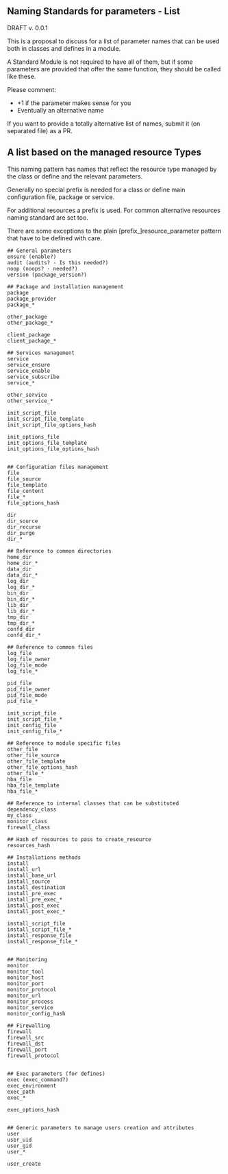 ## Naming Standards for parameters - List
DRAFT v. 0.0.1

This is a proposal to discuss for a list of parameter names that
can be used both in classes and defines in a module.

A Standard Module is not required to have all of them, but if some parameters
are provided that offer the same function, they should be called like these.

Please comment:
- +1 if the parameter makes sense for you
- Eventually an alternative name

If you want to provide a totally alternative list of names, submit it (on separated file) as a PR.

## A list based on the managed resource Types

This naming pattern has names that reflect the resource type managed by the class or define and the relevant parameters.

Generally no special prefix is needed for a class or define main configuration file, package or service.

For additional resources a prefix is used. For common alternative resources naming standard are set too.

There are some exceptions to the plain [prefix_]resource_parameter pattern that have to be defined with care.

```
## General parameters
ensure (enable?)
audit (audits? - Is this needed?)
noop (noops? - needed?)
version (package_version?)

## Package and installation management
package
package_provider
package_*

other_package
other_package_*

client_package
client_package_*

## Services management
service
service_ensure
service_enable
service_subscribe
service_*

other_service
other_service_*

init_script_file
init_script_file_template
init_script_file_options_hash

init_options_file
init_options_file_template
init_options_file_options_hash


## Configuration files management
file
file_source
file_template
file_content
file_*
file_options_hash

dir
dir_source
dir_recurse
dir_purge
dir_*

## Reference to common directories
home_dir
home_dir_*
data_dir
data_dir_*
log_dir
log_dir_*
bin_dir
bin_dir_*
lib_dir
lib_dir_*
tmp_dir
tmp_dir_*
confd_dir
confd_dir_*

## Reference to common files
log_file
log_file_owner
log_file_mode
log_file_*

pid_file
pid_file_owner
pid_file_mode
pid_file_*

init_script_file
init_script_file_*
init_config_file
init_config_file_*

## Reference to module specific files
other_file
other_file_source
other_file_template
other_file_options_hash
other_file_*
hba_file
hba_file_template
hba_file_*

## Reference to internal classes that can be substituted
dependency_class
my_class
monitor_class
firewall_class

## Hash of resources to pass to create_resource
resources_hash

## Installations methods
install
install_url
install_base_url
install_source
install_destination
install_pre_exec
install_pre_exec_*
install_post_exec
install_post_exec_*

install_script_file
install_script_file_*
install_response_file
install_response_file_*


## Monitoring
monitor
monitor_tool
monitor_host
monitor_port
monitor_protocol
monitor_url
monitor_process
monitor_service
monitor_config_hash

## Firewalling
firewall
firewall_src
firewall_dst
firewall_port
firewall_protocol


## Exec parameters (for defines)
exec (exec_command?)
exec_environment
exec_path
exec_*

exec_options_hash


## Generic parameters to manage users creation and attributes
user
user_uid
user_gid
user_*

user_create
```
